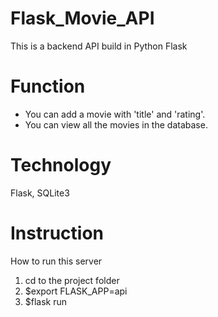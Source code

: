 # Flask_Movie_API
This is a backend API build in Python Flask

# Function
* You can add a movie with 'title' and 'rating'.
* You can view all the movies in the database.

# Technology
Flask, SQLite3

# Instruction
How to run this server
1. cd to the project folder
2. $export FLASK_APP=api
3. $flask run
